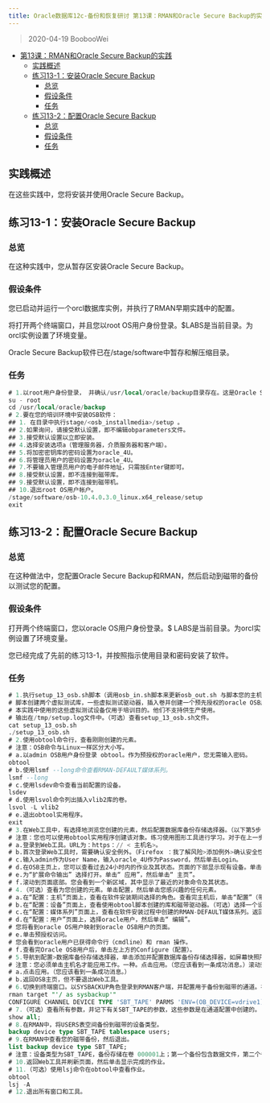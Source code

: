 ```yaml
---
title: Oracle数据库12c-备份和恢复研讨 第13课：RMAN和Oracle Secure Backup的实践
---
```


> 2020-04-19 BoobooWei

<!-- MDTOC maxdepth:6 firsth1:1 numbering:0 flatten:0 bullets:1 updateOnSave:1 -->

- [第13课：RMAN和Oracle Secure Backup的实践](#第13课：rman和oracle-secure-backup的实践)   
   - [实践概述](#实践概述)   
   - [练习13-1：安装Oracle Secure Backup](#练习13-1：安装oracle-secure-backup)   
      - [总览](#总览)   
      - [假设条件](#假设条件)   
      - [任务](#任务)   
   - [练习13-2：配置Oracle Secure Backup](#练习13-2：配置oracle-secure-backup)   
      - [总览](#总览)   
      - [假设条件](#假设条件)   
      - [任务](#任务)   

<!-- /MDTOC -->

## 实践概述

在这些实践中，您将安装并使用Oracle Secure Backup。

## 练习13-1：安装Oracle Secure Backup

### 总览

在这种实践中，您从暂存区安装Oracle Secure Backup。

### 假设条件

您已启动并运行一个orcl数据库实例，并执行了RMAN早期实践中的配置。

将打开两个终端窗口，并且您以root OS用户身份登录。$LABS是当前目录。为orcl实例设置了环境变量。

Oracle Secure Backup软件已在/stage/software中暂存和解压缩目录。

### 任务

```SQL
# 1.以root用户身份登录， 并确认/usr/local/oracle/backup目录存在。这是Oracle Secure Backup主目录，建议从该目录开始安装。（如果要选择另一个目录，则OSB产品文档以及所有相关的培训文件将不会同步，并且无法按原样工作。）
su - root
cd /usr/local/oracle/backup
# 2.要在您的培训环境中安装OSB软件：
## 1. 在目录中执行stage/<osb_installmedia>/setup 。
## 2.如果询问，请接受默认设置，即不编辑obparameters文件。
## 3.接受默认设置以立即安装。
## 4.选择安装选项a（管理服务器，介质服务器和客户端）。
## 5.将加密密钥库的密码设置为oracle_4U。
## 6.将管理员用户的密码设置为oracle_4U。
## 7.不要输入管理员用户的电子邮件地址，只需按Enter键即可。
## 8.接受默认设置，即不连接到磁带库。
## 9.接受默认设置，即不连接到磁带机。
## 10.退出root OS用户帐户。
/stage/software/osb-10.4.0.3.0_linux.x64_release/setup
exit
```

## 练习13-2：配置Oracle Secure Backup

### 总览

在这种做法中，您配置Oracle Secure Backup和RMAN，然后启动到磁带的备份以测试您的配置。

### 假设条件

打开两个终端窗口，您以oracle OS用户身份登录。$ LABS是当前目录。为orcl实例设置了环境变量。

您已经完成了先前的练习13-1，并按照指示使用目录和密码安装了软件。

### 任务

```SQL
# 1.执行setup_13_osb.sh脚本（调用osb_in.sh脚本来更新osb_out.sh 与脚本您的主机名，然后执行 osb_out.sh 脚本）。
# 脚本创建两个虚拟测试库，一些虚拟测试驱动器，插入卷并创建一个预先授权的oracle OSB用户。
# 本实践中使用的这些虚拟测试设备仅用于培训目的。他们不支持供生产使用。
# 输出在/tmp/setup.log文件中。（可选）查看setup_13_osb.sh文件。
cat setup_13_osb.sh
./setup_13_osb.sh
# 2.使用obtool命令行，查看刚刚创建的元素。
# 注意：OSB命令与Linux一样区分大小写。
# a.以admin OSB用户身份登录 obtool。作为预授权的oracle用户，您无需输入密码。
obtool
# b.使用lsmf --long命令查看RMAN-DEFAULT媒体系列。
lsmf --long
# c.使用lsdev命令查看当前配置的设备。
lsdev
# d.使用lsvol命令列出插入vlib2库的卷。
lsvol -L vlib2
# e.退出obtool实用程序。
exit
# 3.在Web工具中，有选择地浏览您创建的元素，然后配置数据库备份存储选择器。（以下第5步为必填项。）
# 注意：您也可以使用obtool实用程序创建该对象。练习使用图形工具进行学习。对于在上一步中使用obtool脚本创建的对象来说，情况也是如此：您也可以在Web工具中创建它们。
# a.登录到Web工具。URL为：https：// < 主机名>。
# b.首次登录Web工具时，需要确认安全例外。（Firefox ：我了解风险>添加例外>确认安全性例外）
# c.输入admin作为User Name，输入oracle_4U作为Password，然后单击Login。
# d.在OSB主页上，您可以查看过去24小时内的作业及其状态。页面的下部显示现有设备。单击首选项。
# e.为“扩展命令输出” 选择打开。单击“ 应用”，然后单击“ 主页”。
# f.滚动到页面底部。您会看到一个新区域，其中显示了最近的对象命令及其状态。
# 4.（可选）查看为您创建的元素。单击配置，然后单击您感兴趣的任何元素。
# a.在“配置：主机”页面上，查看在软件安装期间选择的角色。查看完主机后，单击“配置”（带标签的页面或面包屑）以返回到“配置概述”页面。
# b.在“配置：设备”页面上，查看使用obtool脚本创建的库和磁带驱动器。（可选）选择一个设备并对其执行ping操作。然后返回到“配置概述”页面。
# c.在“配置：媒体系列”页面上，查看在软件安装过程中创建的RMAN-DEFAULT媒体系列。返回到“配置概述”页面。
# d.在“配置：用户”页面上，选择oracle用户，然后单击“ 编辑”。
# 您将看到oracle OS用户映射到oracle OSB用户的页面。
# e.单击预授权访问。
# 您会看到oracle用户已获得命令行（cmdline）和 rman 操作。
# f.查看完Oracle OSB用户后，单击左上方的Configure（配置）。
# 5.导航到配置>数据库备份存储选择器，单击添加并配置数据库备份存储选择器，如屏幕快照所示。
# 注意：您必须单击主机名才能应用工作。一种。点击应用。（您应该看到一条成功消息。）滚动到页面底部，然后查看obtool命令。
# a.点击应用。（您应该看到一条成功消息。）
# b.返回OSB主页，但不要退出Web工具。
# 6.切换到终端窗口。以SYSBACKUP角色登录到RMAN客户端，并配置用于备份到磁带的通道。在一行中输入命令，或使用运行{...}来配置您的频道。
rman target "'/ as sysbackup'"
CONFIGURE CHANNEL DEVICE TYPE 'SBT_TAPE' PARMS 'ENV=(OB_DEVICE=vdrive1)';
# 7.（可选）查看所有参数，并记下有关SBT_TAPE的参数，这些参数是在通道配置中创建的。
show all;
# 8.在RMAN中，将USERS表空间备份到磁带的设备类型。
backup device type SBT_TAPE tablespace users;
# 9.在RMAN中查看您的磁带备份，然后退出。
list backup device type SBT_TAPE;
# 注意：设备类型为SBT_TAPE，备份存储在卷 000001上；第一个备份包含数据文件，第二个备份包含SPFILE和控制文件。
# 10.返回Web工具并刷新页面，然后单击显示完成的作业。
# 11.（可选）使用lsj命令在obtool中查看作业。
obtool
lsj -A
# 12.退出所有窗口和工具。
```
